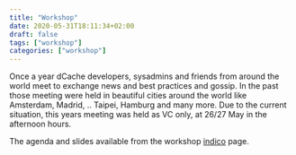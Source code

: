 ```yaml
---
title: "Workshop"
date: 2020-05-31T18:11:34+02:00
draft: false
tags: ["workshop"]
categories: ["workshop"]
---
```


Once a year dCache developers, sysadmins and friends from around the world meet to exchange news and best practices and gossip. In the past those meeting were held in beautiful cities around the world like Amsterdam, Madrid, .. Taipei, Hamburg and many more. Due to the current situation, this years meeting was held as VC only, at 26/27 May in the afternoon hours.

The agenda and slides available from the workshop [indico](https://indico.desy.de/indico/event/25462/) page.